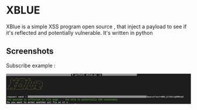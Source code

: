 # XBLUE

XBlue is a simple XSS program open source , that inject a payload to see if it's reflected and potentially vulnerable. It's written in python


## Screenshots

Subscribe example :

![subscribe example](./image/Main.png)
